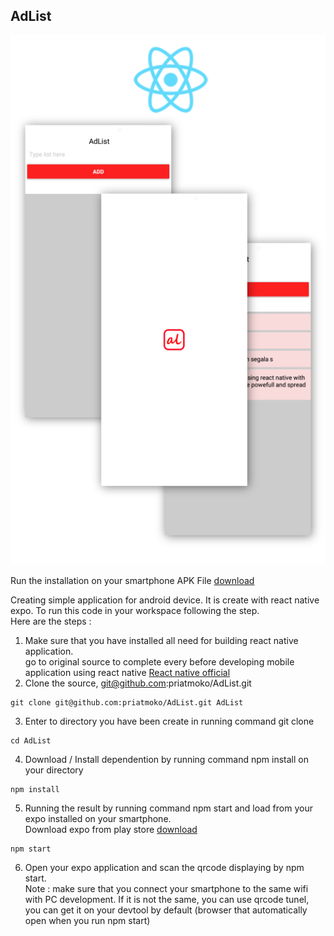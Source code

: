 ## AdList
<p align="center">
<img src="https://github.com/priatmoko/image-repo/blob/master/g922.png?raw=true">
</p>

Run the installation on your smartphone APK File <a href="https://exp-shell-app-assets.s3.us-west-1.amazonaws.com/android/%40priatmoko/AdList-e456c02c365f47328381df146217ac55-signed.apk" target="_blank">download</a>

Creating simple application for android device. It is create with react native expo.
To run this code in your workspace following the step. <br/>
Here are the steps :
1. Make sure that you have installed all need for building react native application. <br/>
go to original source to complete every before developing mobile application using react native
<a href="https://facebook.github.io/react-native/docs/getting-started">React native official</a>
2. Clone the source, git@github.com:priatmoko/AdList.git
```
git clone git@github.com:priatmoko/AdList.git AdList
```
3. Enter to directory you have been create in running command git clone
```
cd AdList
```
4. Download / Install dependention by running command npm install on your directory
```
npm install
```
5. Running the result by running command npm start and load from your expo installed on your smartphone. <br/>
Download expo from play store
<a href="https://play.google.com/store/apps/details?id=host.exp.exponent&hl=in">download</a>
```
npm start
```
6. Open your expo application and scan the qrcode displaying by npm start. <br/>
Note : make sure that you connect your smartphone to the same wifi with PC development. If it is not the same, you can use qrcode tunel, you can get it on your devtool by default (browser that automatically open when you run npm start)
